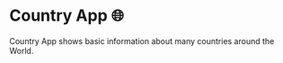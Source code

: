 <h1>Country App 🌐</h1>

<p>Country App shows basic information about many countries around the World.</p>